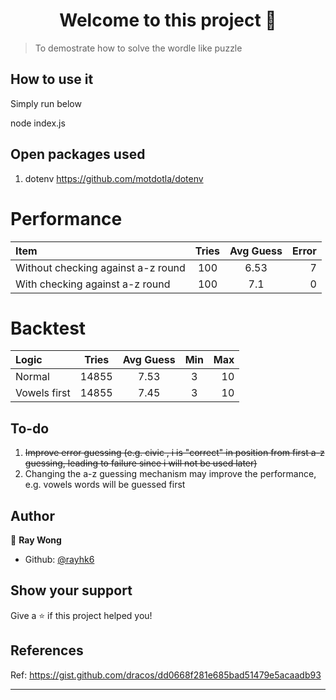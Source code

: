 <h1 align="center">Welcome to this project 👋</h1>
<p>
</p>

> To demostrate how to solve the wordle like puzzle

<h2> How to use it</h2>

Simply run below

node index.js

## Open packages used

1. dotenv https://github.com/motdotla/dotenv

# Performance

| Item                               | Tries | Avg Guess | Error |
| :--------------------------------- | :---: | :-------: | ----: |
| Without checking against a-z round |  100  |   6.53    |     7 |
| With checking against a-z round    |  100  |    7.1    |     0 |

# Backtest

| Logic        | Tries | Avg Guess | Min | Max |
| :----------- | :---: | :-------: | :-: | --: |
| Normal       | 14855 |   7.53    |  3  |  10 |
| Vowels first | 14855 |   7.45    |  3  |  10 |

## To-do

1. <s>Improve error guessing (e.g. civic , i is "correct" in position from first a-z guessing, leading to failure since i will not be used later)</s>
2. Changing the a-z guessing mechanism may improve the performance, e.g. vowels words will be guessed first

## Author

👤 **Ray Wong**

- Github: [@rayhk6](https://github.com/rayhk6)

## Show your support

Give a ⭐️ if this project helped you!

## References

Ref: https://gist.github.com/dracos/dd0668f281e685bad51479e5acaadb93

---
